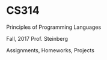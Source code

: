 # CS314
Principles of Programming Languages


Fall, 2017 Prof. Steinberg


Assignments, Homeworks, Projects